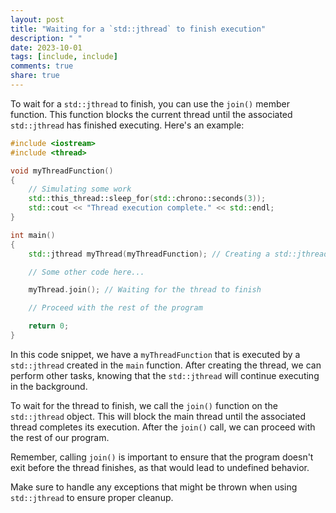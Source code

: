 ```yaml
---
layout: post
title: "Waiting for a `std::jthread` to finish execution"
description: " "
date: 2023-10-01
tags: [include, include]
comments: true
share: true
---
```


To wait for a `std::jthread` to finish, you can use the `join()` member function. This function blocks the current thread until the associated `std::jthread` has finished executing. Here's an example:

```cpp
#include <iostream>
#include <thread>

void myThreadFunction()
{
    // Simulating some work
    std::this_thread::sleep_for(std::chrono::seconds(3));
    std::cout << "Thread execution complete." << std::endl;
}

int main()
{
    std::jthread myThread(myThreadFunction); // Creating a std::jthread

    // Some other code here...

    myThread.join(); // Waiting for the thread to finish

    // Proceed with the rest of the program

    return 0;
}
```

In this code snippet, we have a `myThreadFunction` that is executed by a `std::jthread` created in the `main` function. After creating the thread, we can perform other tasks, knowing that the `std::jthread` will continue executing in the background. 

To wait for the thread to finish, we call the `join()` function on the `std::jthread` object. This will block the main thread until the associated thread completes its execution. After the `join()` call, we can proceed with the rest of our program.

Remember, calling `join()` is important to ensure that the program doesn't exit before the thread finishes, as that would lead to undefined behavior.

Make sure to handle any exceptions that might be thrown when using `std::jthread` to ensure proper cleanup.